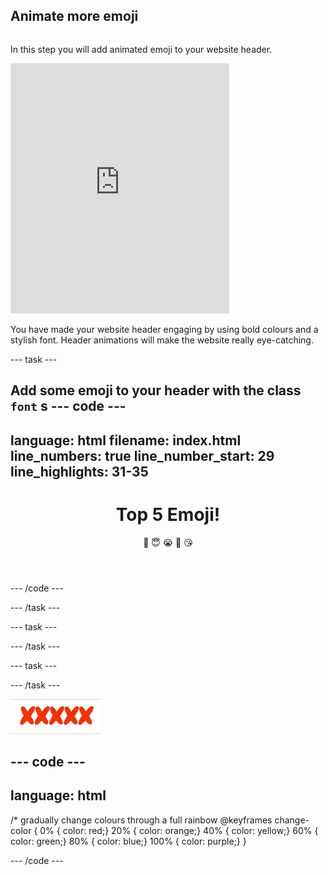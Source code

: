 ## Animate more emoji

<div style="display: flex; flex-wrap: wrap">
<div style="flex-basis: 200px; flex-grow: 1; margin-right: 15px;">

In this step you will add animated emoji to your website header.

</div>
<div>
<iframe src="https://trinket.io/embed/html/cff6fa893b?outputOnly=true" width="350" height="400" frameborder="0" marginwidth="0" marginheight="0" allowfullscreen></iframe>
</div>
</div>

You have made your website header engaging by using bold colours and a stylish font. Header animations will make the website really eye-catching.

--- task ---

Add some emoji to your header with the class `
font` s
--- code ---
---
language: html
filename: index.html
line_numbers: true
line_number_start: 29
line_highlights: 31-35
---

  <header class="secondary border-bottom">
    <h1>Top 5 Emoji!</h1>
    <span class="bigfont">🤣</span>
    <span class="bigfont">😇</span>
    <span class="bigfont">😭</span>
    <span class="bigfont">🤩</span>
    <span class="bigfont">😘</span>
  </header>

--- /code ---

--- /task ---

--- task ---



--- /task ---

--- task ---



--- /task ---





![Animated gif showing a line of xs changing through all the colours in the rainbow.](images/rainbow.gif)

--- code ---
---
language: html
---

/* gradually change colours through a full rainbow 
@keyframes change-color {
  0% { color: red;}
  20% { color: orange;}
  40% { color: yellow;}
  60% { color: green;}
  80% { color: blue;}
  100% { color: purple;}
}

--- /code ---